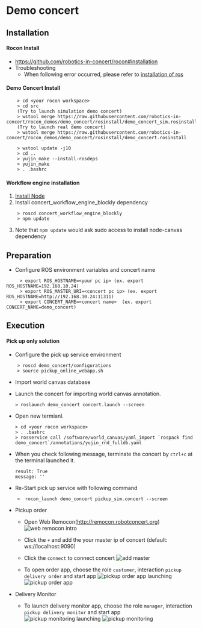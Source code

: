 # Demo concert
## Installation
#### Rocon Install
* https://github.com/robotics-in-concert/rocon#installation
* Troubleshooting
  * When following error occurred, please refer to [installation of ros](http://wiki.ros.org/indigo/Installation/Ubuntu)

#### Demo Concert Install
```    
    > cd <your rocon workspace>
    > cd src
    (Try to launch simulation demo concert)
    > wstool merge https://raw.githubusercontent.com/robotics-in-concert/rocon_demos/demo_concert/rosinstall/demo_concert_sim.rosinstall
    (Try to launch real demo concert)
    > wstool merge https://raw.githubusercontent.com/robotics-in-concert/rocon_demos/demo_concert/rosinstall/demo_concert.rosinstall
    
    > wstool update -j10
    > cd ..
    > yujin_make --install-rosdeps
    > yujin_make
    > . .bashrc
```    
#### Workflow engine installation

1. [Install Node](https://github.com/joyent/node/wiki/Installing-Node.js-via-package-manager#ubuntu-debian-linux-mint-elementary-os-etc)
2. Install concert_workflow_engine_blockly dependency

```  
    > roscd concert_workflow_engine_blockly
    > npm update
```

3. Note that `npm update` would ask sudo access to install node-canvas dependency
    
## Preparation

* Configure ROS environment variables and concert name
```
     > export ROS_HOSTNAME=<your pc ip> (ex. export ROS_HOSTNAME=192.168.10.24)
     > export ROS_MASTER_URI=<concert pc ip> (ex. export ROS_HOSTNAME=http://192.168.10.24:11311)
     > export CONCERT_NAME=<concert name>  (ex. export CONCERT_NAME=demo_concert)
```

## Execution

#### Pick up only solution
* Configure the pick up service environment
```    
    > roscd demo_concert/configurations
    > source pickup_online_webapp.sh
```    

* Import world canvas database
 * Launch the concert for importing world canvas annotation.
 
      ```    
      > roslaunch demo_concert concert.launch --screen
      ```
 * Open new termianl.
  
      ```
      > cd <your rocon workspace>
      > . .bashrc
      > rosservice call /software/world_canvas/yaml_import `rospack find demo_concert`/annotations/yujin_rnd_fulldb.yaml
      ``` 
 * When you check following message, terminate the concert by ```ctrl+c``` at the terminal launched it.
  
      ```
      result: True
      message: ''
      ```

* Re-Start pick up service with following command
```         
    >  rocon_launch demo_concert pickup_sim.concert --screen
```    
   
* Pickup order
   * Open Web Remocon(http://remocon.robotconcert.org)
   ![web remocon intro](https://raw.githubusercontent.com/robotics-in-concert/rocon_demos/demo_concert/imgs/web_remocon_intro.png)

   *  Click the ```+``` and add the your master ip of concert (default: ws://localhost:9090)
   *  Click the ```connect``` to connect concert
   ![add master](https://raw.githubusercontent.com/robotics-in-concert/rocon_demos/demo_concert/imgs/web_remocon_add_master_ip.png)
          
   *  To open order app, choose the role ```customer```, interaction ```pickup delivery order``` and start app
      ![pickup order app launching](https://raw.githubusercontent.com/robotics-in-concert/rocon_demos/demo_concert/imgs/web_remocon_monitoring_app_launch.png)
      ![pickup order app](https://raw.githubusercontent.com/robotics-in-concert/rocon_demos/demo_concert/imgs/web_remocon_order_app.png)
          
* Delivery Monitor
   * To launch delivery monitor app, choose the role ```manager```, interaction ```pickup delivery monitor``` and start app
   ![pickup monitoring launching](https://github.com/robotics-in-concert/rocon_demos/blob/demo_concert/imgs/web_remocon_monitoring_app_launch.png)
   ![pickup monitoring](https://raw.githubusercontent.com/robotics-in-concert/rocon_demos/demo_concert/imgs/web_remocon_monitoring_app.png)

